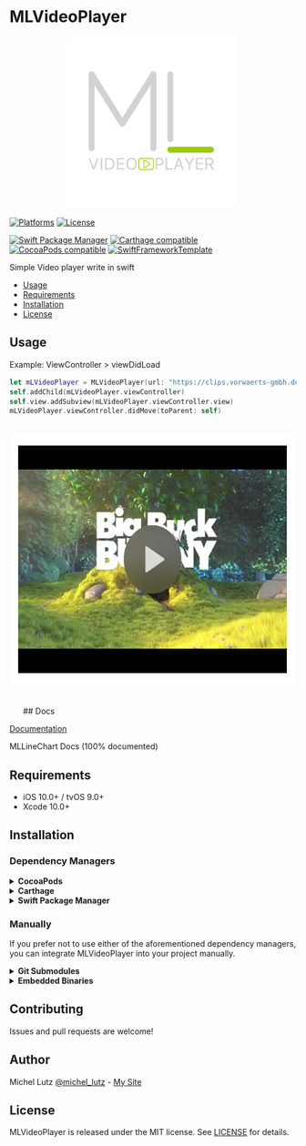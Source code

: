 # MLVideoPlayer

<p align="center">
 <img width="300" height="300"src="docs/img/MLVIDEOPLAYER.png">
 </p>

[![Platforms](https://img.shields.io/cocoapods/p/MLVideoPlayer.svg)](https://cocoapods.org/pods/MLVideoPlayer)
[![License](https://img.shields.io/cocoapods/l/MLVideoPlayer.svg)](https://raw.githubusercontent.com/micheltlutz/MLVideoPlayer/master/LICENSE)

[![Swift Package Manager](https://img.shields.io/badge/Swift%20Package%20Manager-compatible-brightgreen.svg)](https://github.com/apple/swift-package-manager)
[![Carthage compatible](https://img.shields.io/badge/Carthage-compatible-4BC51D.svg?style=flat)](https://github.com/Carthage/Carthage)
[![CocoaPods compatible](https://img.shields.io/cocoapods/v/MLVideoPlayer.svg)](https://cocoapods.org/pods/MLVideoPlayer)
[![SwiftFrameworkTemplate](https://img.shields.io/badge/SwiftFramework-Template-red.svg)](http://github.com/RahulKatariya/SwiftFrameworkTemplate)

Simple Video player write in swift

- [Usage](#usage)
- [Requirements](#requirements)
- [Installation](#installation)
- [License](#license)

## Usage
Example: ViewController > viewDidLoad

 ````swift 
 let mLVideoPlayer = MLVideoPlayer(url: "https://clips.vorwaerts-gmbh.de/big_buck_bunny.mp4", width: 280, height: 200)
 self.addChild(mLVideoPlayer.viewController)
 self.view.addSubview(mLVideoPlayer.viewController.view)
 mLVideoPlayer.viewController.didMove(toParent: self)
 ````
<p align="center">
 <img width="598" height="446"src="docs/img/THUMB.PNG">
 </p>
 
 
 
## Docs

[Documentation](http://htmlpreview.github.io/?https://github.com/micheltlutz/MLVideoPlayer/blob/develop/docs/index.html)

MLLineChart Docs (100% documented)

## Requirements

- iOS 10.0+ / tvOS 9.0+ 
- Xcode 10.0+

## Installation

### Dependency Managers
<details>
  <summary><strong>CocoaPods</strong></summary>

[CocoaPods](http://cocoapods.org) is a dependency manager for Cocoa projects. You can install it with the following command:

```bash
$ gem install cocoapods
```

To integrate MLVideoPlayer into your Xcode project using CocoaPods, specify it in your `Podfile`:

```ruby
source 'https://github.com/CocoaPods/Specs.git'
platform :ios, '10.0'
use_frameworks!

pod 'MLVideoPlayer', '~> 1.0.0'
```

Then, run the following command:

```bash
$ pod install
```

</details>

<details>
  <summary><strong>Carthage</strong></summary>

[Carthage](https://github.com/Carthage/Carthage) is a decentralized dependency manager that automates the process of adding frameworks to your Cocoa application.

You can install Carthage with [Homebrew](http://brew.sh/) using the following command:

```bash
$ brew update
$ brew install carthage
```

To integrate MLVideoPlayer into your Xcode project using Carthage, specify it in your `Cartfile`:

```ogdl
github "micheltlutz/MLVideoPlayer" ~> 1.0.0
```

</details>

<details>
  <summary><strong>Swift Package Manager</strong></summary>

To use MLVideoPlayer as a [Swift Package Manager](https://swift.org/package-manager/) package just add the following in your Package.swift file.

``` swift
// swift-tools-version:4.2

import PackageDescription

let package = Package(
    name: "HelloMLVideoPlayer",
    dependencies: [
        .package(url: "https://github.com/micheltlutz/MLVideoPlayer.git", .upToNextMajor(from: "1.0.0"))
    ],
    targets: [
        .target(name: "HelloMLVideoPlayer", dependencies: ["MLVideoPlayer"])
    ]
)
```
</details>

### Manually

If you prefer not to use either of the aforementioned dependency managers, you can integrate MLVideoPlayer into your project manually.

<details>
  <summary><strong>Git Submodules</strong></summary><p>

- Open up Terminal, `cd` into your top-level project directory, and run the following command "if" your project is not initialized as a git repository:

```bash
$ git init
```

- Add MLVideoPlayer as a git [submodule](http://git-scm.com/docs/git-submodule) by running the following command:

```bash
$ git submodule add https://github.com/micheltlutz/MLVideoPlayer.git
$ git submodule update --init --recursive
```

- Open the new `MLVideoPlayer` folder, and drag the `MLVideoPlayer.xcodeproj` into the Project Navigator of your application's Xcode project.

    > It should appear nested underneath your application's blue project icon. Whether it is above or below all the other Xcode groups does not matter.

- Select the `MLVideoPlayer.xcodeproj` in the Project Navigator and verify the deployment target matches that of your application target.
- Next, select your application project in the Project Navigator (blue project icon) to navigate to the target configuration window and select the application target under the "Targets" heading in the sidebar.
- In the tab bar at the top of that window, open the "General" panel.
- Click on the `+` button under the "Embedded Binaries" section.
- You will see two different `MLVideoPlayer.xcodeproj` folders each with two different versions of the `MLVideoPlayer.framework` nested inside a `Products` folder.

    > It does not matter which `Products` folder you choose from.

- Select the `MLVideoPlayer.framework`.

- And that's it!

> The `MLVideoPlayer.framework` is automagically added as a target dependency, linked framework and embedded framework in a copy files build phase which is all you need to build on the simulator and a device.

</p></details>

<details>
  <summary><strong>Embedded Binaries</strong></summary><p>

- Download the latest release from https://github.com/micheltlutz/MLVideoPlayer/releases
- Next, select your application project in the Project Navigator (blue project icon) to navigate to the target configuration window and select the application target under the "Targets" heading in the sidebar.
- In the tab bar at the top of that window, open the "General" panel.
- Click on the `+` button under the "Embedded Binaries" section.
- Add the downloaded `MLVideoPlayer.framework`.
- And that's it!

</p></details>


## Contributing

Issues and pull requests are welcome!

## Author

Michel Lutz [@michel_lutz](https://twitter.com/michel_lutz) - [My Site](http://micheltlutz.me)

## License

MLVideoPlayer is released under the MIT license. See [LICENSE](https://github.com/micheltlutz/MLVideoPlayer/blob/master/LICENSE) for details.
